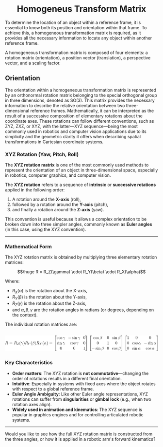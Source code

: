 

<h1 align="center">Homogeneus Transform Matrix</h1>

To determine the location of an object within a reference frame, it is essential to know both its position and orientation within that frame. To achieve this, a homogeneous transformation matrix is required, as it provides all the necessary information to locate any object within another reference frame.

A homogeneous transformation matrix is composed of four elements: a rotation matrix (orientation), a position vector (translation), a perspective vector, and a scaling factor.

## Orientation


The orientation within a homogeneous transformation matrix is represented by an orthonormal rotation matrix belonging to the special orthogonal group in three dimensions, denoted as SO(3). This matrix provides the necessary information to describe the relative orientation between two three-dimensional reference frames. Mathematically, it can be interpreted as the result of a successive composition of elementary rotations about the coordinate axes. These rotations can follow different conventions, such as ZYZ, ZXZ, or XYZ, with the latter—XYZ sequence—being the most commonly used in robotics and computer vision applications due to its simplicity and the geometric clarity it offers when describing spatial transformations in Cartesian coordinate systems.

### XYZ Rotation (Yaw, Pitch, Roll)


The **XYZ rotation matrix** is one of the most commonly used methods to represent the orientation of an object in three-dimensional space, especially in robotics, computer graphics, and computer vision.

The **XYZ rotation** refers to a sequence of **intrinsic** or **successive rotations** applied in the following order:

1. A rotation around the **X-axis** (roll),
2. followed by a rotation around the **Y-axis** (pitch),
3. and finally a rotation around the **Z-axis** (yaw).

This convention is useful because it allows a complex orientation to be broken down into three simpler angles, commonly known as **Euler angles** (in this case, using the XYZ convention).

---

### Mathematical Form

The XYZ rotation matrix is obtained by multiplying three elementary rotation matrices:

$$\huge R = R_Z(\gamma) \cdot R_Y(\beta) \cdot R_X(\alpha)$$


Where:

- $R_X(\alpha)$ is the rotation about the X-axis,
- $R_Y(\beta)$ is the rotation about the Y-axis,
- $R_Z(\gamma)$ is the rotation about the Z-axis,
- and $\alpha, \beta, \gamma$ are the rotation angles in radians (or degrees, depending on the context).

The individual rotation matrices are:

![](../../Images/HTM/CodeCogsEqn.png)
---

### Key Characteristics

- **Order matters**: The XYZ rotation is **not commutative**—changing the order of rotations results in a different final orientation.
- **Intuitive**: Especially in systems with fixed axes where the object rotates with respect to a global reference frame.
- **Euler Angle Ambiguity**: Like other Euler angle representations, XYZ rotations can suffer from **singularities** or **gimbal lock** (e.g., when two rotation axes align).
- **Widely used in animation and kinematics**: The XYZ sequence is popular in graphics engines and for controlling articulated robotic systems.

---

Would you like to see how the full XYZ rotation matrix is constructed from the three angles, or how it is applied in a robotic arm's forward kinematics?
